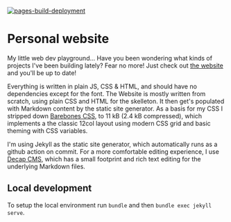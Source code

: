 [![pages-build-deployment](https://github.com/missing-user/missing-user.github.io/actions/workflows/pages/pages-build-deployment/badge.svg)](https://github.com/missing-user/missing-user.github.io/actions/workflows/pages/pages-build-deployment)
# Personal website

My little web dev playground... Have you been wondering what kinds of projects I've been building lately?
Fear no more! Just check out [the website](https://missing-user.github.io) and you'll be up to date!

Everything is written in plain JS, CSS & HTML, and should have no dependencies except for the font.
The Website is mostly written from scratch, using plain CSS and HTML for the skelleton. It then get's populated with Markdown content by the static site generator. As a basis for my CSS I stripped down [Barebones CSS](https://acahir.github.io/Barebones/), to 11 kB (2.4 kB compressed), which implements a the classic 12col layout using modern CSS grid and basic theming with CSS variables. 

I'm using Jekyll as the static site generator, which automatically runs as a github action on commit. For a more comfortable editing experience, I use [Decap CMS](https://decapcms.org/), which has a small footprint and rich text editing for the underlying Markdown files. 

## Local development

To setup the local environment run `bundle` and then `bundle exec jekyll serve`.
